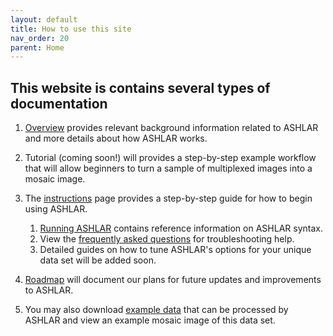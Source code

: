 ```yaml
---
layout: default
title: How to use this site
nav_order: 20
parent: Home
---
```


## This website is contains several types of documentation

1. [Overview](./overview/overview-land.html) provides relevant background information related to ASHLAR and more details about how ASHLAR works.  

2. Tutorial (coming soon!) will provides a step-by-step example workflow that will allow beginners to turn a sample of multiplexed images  into a mosaic image.  

3. The [instructions](./instructions/) page provides a step-by-step guide for how to begin using ASHLAR. 
	1. [Running ASHLAR](./instructions/running.html) contains reference information on ASHLAR syntax. 
	2. View the [frequently asked questions](./instructions/FAQ.html) for troubleshooting help.
	3. Detailed guides on how to tune ASHLAR's options for your unique data set will be added soon. 

4. [Roadmap](./roadmap/) will document our plans for future updates and improvements to ASHLAR. 

5. You may also download [example data](./dataset.html) that can be processed by ASHLAR and view an example mosaic image of this data set. 
